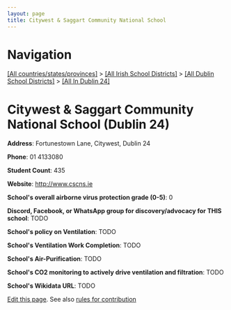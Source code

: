 ```yaml
---
layout: page
title: Citywest & Saggart Community National School
---
```

# Navigation

[[All countries/states/provinces]](../../../..) > [[All Irish School Districts]](../../..) > [[All Dublin School Districts]](../..) > [[All In Dublin 24]](..)

# Citywest & Saggart Community National School (Dublin 24)

**Address**: Fortunestown Lane, Citywest, Dublin 24

**Phone**: 01 4133080

**Student Count**: 435

**Website**: <http://www.cscns.ie>

**School's overall airborne virus protection grade (0-5)**: 0

**Discord, Facebook, or WhatsApp group for discovery/advocacy for THIS school**: TODO

**School's policy on Ventilation**: TODO

**School's Ventilation Work Completion**: TODO

**School's Air-Purification**: TODO

**School's CO2 monitoring to actively drive ventilation and filtration**: TODO

**School's Wikidata URL**: TODO


[Edit this page](https://github.com/ventilate-schools/Ireland/edit/main/./Dublin_24/Citywest_&_Saggart_Community_National_School.md). See also [rules for contribution](../../../contribution-rules/)